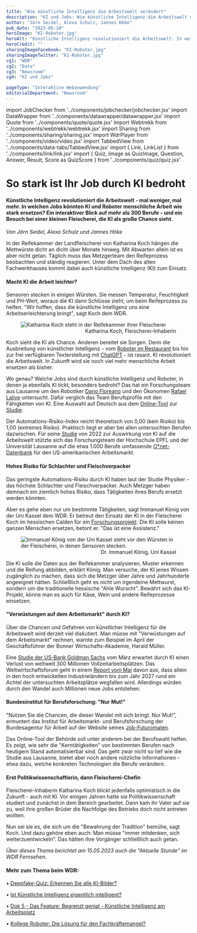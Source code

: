 ```yaml
---
title: "Wie künstliche Intelligenz die Arbeitswelt verändert"
description: "KI und Jobs: Wie künstliche Intelligenz die Arbeitswelt verändert"
author: "Jörn Seidel, Alexa Schulz, Jannes Höke"
pub_date: "2023-05-10"
heroImage: "KI-Roboter.jpg"
heroAlt: "Künstliche Intelligenz revolutioniert die Arbeitswelt. In welchen Jobs könnten KI und Roboter menschliche Arbeit wie stark ersetzen? Ein interaktiver Blick auf mehr als 300 Berufe."
heroCredit: ""
sharingImageFacebook: "KI-Roboter.jpg"
sharingImageTwitter: "KI-Roboter.jpg"
cg1: "WDR"
cg2: "Data"
cg3: "Newsroom"
cg4: "KI und Jobs"

pageType: "Interaktive Webanwendung"
editorialDepartment: "Newsroom"
---
```


import JobChecker from '../components/jobchecker/jobchecker.jsx'
import DataWrapper from '../components/datawrapper/datawrapper.jsx'
import Quote from '../components/quote/quote.jsx'
import Webtrekk from '../components/webtrekk/webtrekk.jsx'
import Sharing from '../components/sharing/sharing.jsx'
import WdrPlayer from '../components/video/video.jsx'
import TabbedView from '../components/data-tabs/TabbedView.jsx'
import { Link, LinkList } from '../components/link/link.jsx'
import { Quiz, Image as QuizImage, Question, Answer, Result, Score as QuizScore } from '../components/quiz/quiz.jsx'

# So stark ist Ihr Job durch KI bedroht
#### Künstliche Intelligenz revolutioniert die Arbeitswelt - mal weniger, mal mehr. In welchen Jobs könnten KI und Roboter menschliche Arbeit wie stark ersetzen? Ein interaktiver Blick auf mehr als 300 Berufe - und ein Besuch bei einer kleinen Fleischerei, die KI als große Chance sieht.

<i>Von Jörn Seidel, Alexa Schulz und Jannes Höke</i>

In der Reifekammer der Landfleischerei von Katharina Koch hängen die Mettwürste dicht an dicht über Monate hinweg. Mit Abwarten allein ist es aber nicht getan. Täglich muss das Metzgerteam den Reifeprozess beobachten und ständig reagieren. Unter dem Dach des alten Fachwerkhauses kommt dabei auch künstliche Intelligenz (KI) zum Einsatz.

#### Macht KI die Arbeit leichter? 

Sensoren stecken in einigen Würsten. Sie messen Temperatur, Feuchtigkeit und PH-Wert, woraus die KI dann Schlüsse zieht, um beim Reifeprozess zu helfen. "Wir hoffen, dass die künstliche Intelligenz uns eine Arbeitserleichterung bringt", sagt Koch dem WDR.

<figure role="group"><img src="Katharina_Koch.jpg" alt="Katharina Koch steht in der Reifekammer ihrer Fleischerei" /><figcaption style="text-align: end;">Katharina Koch, Fleischerei-Inhaberin</figcaption></figure>

Koch sieht die KI als Chance. Anderen bereitet sie Sorgen. Denn die Ausbreitung von künstlicher Intelligenz - vom [Roboter im Restaurant](https://reportage.wdr.de/kollege-roboter-die-loesung-fuer-den-fachkraeftemangel) bis hin zur frei verfügbaren Texterstellung mit [ChatGPT](https://www.quarks.de/podcast/quarks-daily-spezial-folge-88-was-koennen-chatbots-wie-chatgpt-wirklich-und-was-nicht/) - ist rasant. KI revolutioniert die Arbeitswelt. In Zukunft wird sie noch viel mehr menschliche Arbeit ersetzen als bisher. 

Wo genau? Welche Jobs sind durch künstliche Intelligenz und Roboter, in denen ja ebenfalls KI tickt, besonders bedroht? Das hat ein Forschungsteam aus Lausanne um den Robotiker [Dario Floreano](https://people.epfl.ch/dario.floreano) und den Ökonomen [Rafael Lalive](https://wp.unil.ch/hecimpact/people/rafael-lalive/) untersucht. Dafür verglich das Team Berufsprofile mit den Fähigkeiten von KI. Eine Auswahl auf Deutsch aus dem [Online-Tool](http://lis2.epfl.ch/resiliencetorobots/) zur [Studie](https://www.science.org/doi/10.1126/scirobotics.abg5561):

<JobChecker>

Der Automations-Risiko-Index reicht theoretisch von 0,00 (kein Risiko) bis 1,00 (extremes Risiko). Praktisch liegt er aber bei allen untersuchten Berufen dazwischen. Für seine [Studie](https://www.science.org/doi/10.1126/scirobotics.abg5561) von 2022 zur Auswirkung von KI auf die Arbeitswelt stützte sich das Forschungsteam der Hochschule EPFL und der Universität Lausanne auf die etwa 1.000 Berufe umfassende [O*net-Datenbank]([https://www.onetcenter.org/database.html) für den US-amerikanischen Arbeitsmarkt.

</JobChecker>

#### Hohes Risiko für Schlachter und Fleischverpacker

Das geringste Automations-Risiko durch KI haben laut der Studie Physiker - das höchste Schlachter und Fleischverpacker. Auch Metzger haben demnach ein ziemlich hohes Risiko, dass Tätigkeiten ihres Berufs ersetzt werden könnten. 

Aber es gehe eben nur um bestimmte Tätigkeiten, sagt Immanuel König von der Uni Kassel dem WDR. Er betreut den Einsatz der KI in der Fleischerei Koch im hessischen Calden für ein [Forschungsprojekt](https://www.uni-kassel.de/uni/aktuelles/meldung/2022/11/23/kuenstliche-intelligenz-fuer-ahle-wurst-herstellung?cHash=58245447f47d03cdd4938249fe7e9fad). Die KI solle keinen ganzen Menschen ersetzen, betont er. "Das ist eine Assistenz."

<figure role="group"><img src="Immanuel_Koenig.jpg" alt="Immanuel König von der Uni Kassel steht vor den Würsten in der Fleischerei, in denen Sensoren stecken." /><figcaption style="text-align: end;">Dr. Immanuel König, Uni Kassel</figcaption></figure>

Die KI solle die Daten aus der Reifekammer analysieren, Muster erkennen und die Reifung abbilden, erklärt König. Man versuche, der KI jenes Wissen zugänglich zu machen, dass sich die Metzger über Jahre und Jahrhunderte angeeignet hätten. Schließlich geht es nicht um irgendeine Mettwurst, sondern um die traditionelle hessische "Ahle Wurscht". Bewährt sich das KI-Projekt, könne man es auch für Käse, Wein und andere Reifeprozesse einsetzen.

#### "Verwüstungen auf dem Arbeitsmarkt" durch KI? 

Über die Chancen und Gefahren von künstlicher Intelligenz für die Arbeitswelt wird derzeit viel diskutiert. Man müsse mit "Verwüstungen auf dem Arbeitsmarkt" rechnen, warnte zum Beispiel im April der Geschäftsführer der Bonner Wirtschafts-Akademie, Harald Müller.

Eine [Studie der US-Bank Goldman Sachs](https://www.key4biz.it/wp-content/uploads/2023/03/Global-Economics-Analyst_-The-Potentially-Large-Effects-of-Artificial-Intelligence-on-Economic-Growth-Briggs_Kodnani.pdf) vom März erwartet durch KI einen Verlust von weltweit 300 Millionen Vollzeitarbeitsplätzen. Das Weltwirtschaftsforum geht in einem [Report vom Mai](https://www.weforum.org/reports/the-future-of-jobs-report-2023) davon aus, dass allein in den hoch entwickelten Industrieländern bis zum Jahr 2027 rund ein Achtel der untersuchten Arbeitsplätze wegfallen wird. Allerdings würden durch den Wandel auch Millionen neue Jobs entstehen.

#### Bundesinstitut für Berufsforschung: "Nur Mut!"

"Nutzen Sie die Chancen, die dieser Wandel mit sich bringt. Nur Mut!", ermuntert das Institut für Arbeitsmarkt- und Berufsforschung der Bundesagentur für Arbeit auf der Website seines [Job-Futuromaten](https://job-futuromat.iab.de/).

Das Online-Tool der Behörde soll unter anderem bei der Berufswahl helfen. Es zeigt, wie sehr die "Kerntätigkeiten" von bestimmten Berufen nach heutigem Stand automatisierbar sind. Das geht zwar nicht so tief wie die Studie aus Lausanne, bietet aber noch andere nützliche Informationen - etwa dazu, welche konkreten Technologien die Berufe verändern.

#### Erst Politikwissenschaftlerin, dann Fleischerei-Chefin

Fleischerei-Inhaberin Katharina Koch blickt jedenfalls optimistisch in die Zukunft - auch mit KI. Vor einigen Jahren hatte sie Politikwissenschaft studiert und zunächst in dem Bereich gearbeitet. Dann kam ihr Vater auf sie zu, weil ihre großen Brüder die Nachfolge des Betriebs doch nicht antreten wollten. 

Nun sei sie es, die sich um die "Bewahrung der Tradition" bemühe, sagt Koch. Und dazu gehöre eben auch: Man müsse "immer mitdenken, sich weiterzuentwickeln". Das hätten ihre Vorgänger schließlich auch getan.

<i>Über dieses Thema berichtet am 15.05.2023 auch die "Aktuelle Stunde" im WDR Fernsehen.</i>

#### Mehr zum Thema beim WDR:

• [Deepfake-Quiz: Erkennen Sie alle KI-Bilder?](https://data.wdr.de/ddj/deepfake-quiz-erkennen-sie-alle-ki-bilder/)

• [Ist Künstliche Intelligenz eigentlich intelligent?](https://www1.wdr.de/nachrichten/ki-kuenstliche-intelligenz-chatgpt-faq-100.html)

• [Dok 5 - Das Feature: Begrenzt genial - Künstliche Intelligenz am Arbeitsplatz](https://www1.wdr.de/mediathek/audio/wdr5/wdr5-dok5-das-feature/audio-begrenzt-genial---kuenstliche-intelligenz-am-arbeitsplatz-102.html)

• [Kollege Roboter: Die Lösung für den Fachkräftemangel?](https://reportage.wdr.de/kollege-roboter-die-loesung-fuer-den-fachkraeftemangel)

<Sharing twitter facebook mail whatsapp telegram reddit xing linkedin />
